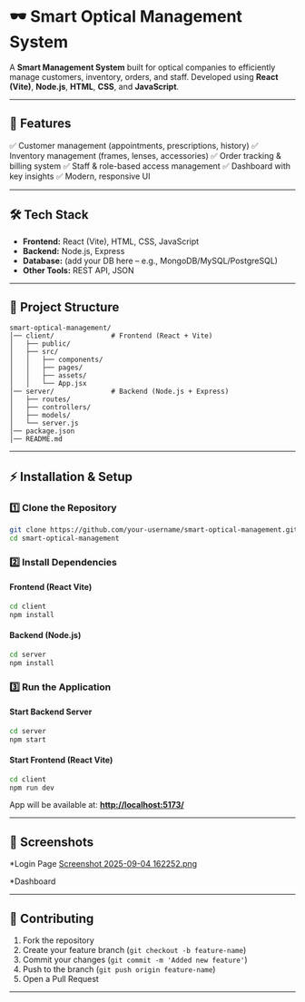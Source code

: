 # 🕶️ Smart Optical Management System

A **Smart Management System** built for optical companies to efficiently manage customers, inventory, orders, and staff.
Developed using **React (Vite)**, **Node.js**, **HTML**, **CSS**, and **JavaScript**.

---

## 🚀 Features

✅ Customer management (appointments, prescriptions, history)
✅ Inventory management (frames, lenses, accessories)
✅ Order tracking & billing system
✅ Staff & role-based access management
✅ Dashboard with key insights
✅ Modern, responsive UI

---

## 🛠️ Tech Stack

* **Frontend:** React (Vite), HTML, CSS, JavaScript
* **Backend:** Node.js, Express
* **Database:** (add your DB here – e.g., MongoDB/MySQL/PostgreSQL)
* **Other Tools:** REST API, JSON

---

## 📂 Project Structure

```
smart-optical-management/
│── client/              # Frontend (React + Vite)
│   ├── public/          
│   ├── src/             
│   │   ├── components/  
│   │   ├── pages/       
│   │   ├── assets/      
│   │   └── App.jsx      
│── server/              # Backend (Node.js + Express)
│   ├── routes/          
│   ├── controllers/     
│   ├── models/          
│   └── server.js        
│── package.json         
│── README.md            
```

---

## ⚡ Installation & Setup

### 1️⃣ Clone the Repository

```bash
git clone https://github.com/your-username/smart-optical-management.git
cd smart-optical-management
```

### 2️⃣ Install Dependencies

#### Frontend (React Vite)

```bash
cd client
npm install
```

#### Backend (Node.js)

```bash
cd server
npm install
```

### 3️⃣ Run the Application

#### Start Backend Server

```bash
cd server
npm start
```

#### Start Frontend (React Vite)

```bash
cd client
npm run dev
```

App will be available at: **[http://localhost:5173/](http://localhost:5173/)**

---

## 📸 Screenshots

*Login Page
[Screenshot 2025-09-04 162252.png](https://github.com/Galactose-3/Optical/blob/main/ScreenShots/Screenshot%202025-09-04%20162150.png)


*Dashboard

---

## 🤝 Contributing

1. Fork the repository
2. Create your feature branch (`git checkout -b feature-name`)
3. Commit your changes (`git commit -m 'Added new feature'`)
4. Push to the branch (`git push origin feature-name`)
5. Open a Pull Request

---



